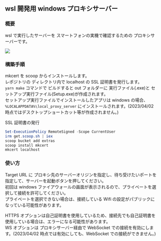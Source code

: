 ## wsl 開発用 windows プロキシサーバー

### 概要

wsl で実行したサーバーを スマートフォンの実機で確認するための プロキシサーバーです。  

<img src="https://user-images.githubusercontent.com/74425572/229345104-9440b2f7-49ba-4cd6-bfb2-2d728ca49a3e.png"/>

### 構築手順

mkcert を scoop からインストールします。  
レポジトリの ディレクトリ内で localhost の SSL 証明書を発行します。  
`yarn make` コマンドで ビルドすると out フォルダーに 実行ファイル(.exe)と セットアップ実行ファイル(Setup.exe)が作成されます。  
セットアップ実行ファイルでインストールしたアプリは windows の場合、`%LOCALAPPDATA%\local_proxy_server` にインストールされます。(2023/04/02 時点ではデスクトップショートカット等が作成されません。)

SSL 証明書の発行

```PowerShell
Set-ExecutionPolicy RemoteSigned -Scope CurrentUser
irm get.scoop.sh | iex
scoop bucket add extras
scoop install mkcert
mkcert localhost
```

### 使い方

Target URL に プロキシ先のサーバーオリジンを指定し、待ち受けたいポートを指定して、サーバーを起動ボタンを押してください。  
初回は windows ファイアウォールの画面が表示されるので、プライベートを選択して接続を許可してください。  
プライベートを選択できない場合は、接続している Wifi の設定がパブリックになっている可能性があります。  

HTTPS オプションは自己証明書を使用しているため、接続先でも自己証明書を使用している場合は、エラーになる可能性があります。  
WS オプションは プロキシサーバー経由で WebSocket での接続を有効にします。(2023/04/02 時点では有効にしても、WebSocket での接続ができません。)
